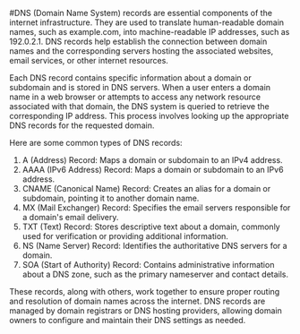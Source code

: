 #DNS (Domain Name System) records are essential components of the internet infrastructure. They are used to translate human-readable domain names, such as example.com, into machine-readable IP addresses, such as 192.0.2.1. DNS records help establish the connection between domain names and the corresponding servers hosting the associated websites, email services, or other internet resources.

Each DNS record contains specific information about a domain or subdomain and is stored in DNS servers. When a user enters a domain name in a web browser or attempts to access any network resource associated with that domain, the DNS system is queried to retrieve the corresponding IP address. This process involves looking up the appropriate DNS records for the requested domain.

Here are some common types of DNS records:

1. A (Address) Record: Maps a domain or subdomain to an IPv4 address.
2. AAAA (IPv6 Address) Record: Maps a domain or subdomain to an IPv6 address.
3. CNAME (Canonical Name) Record: Creates an alias for a domain or subdomain, pointing it to another domain name.
4. MX (Mail Exchanger) Record: Specifies the email servers responsible for a domain's email delivery.
5. TXT (Text) Record: Stores descriptive text about a domain, commonly used for verification or providing additional information.
6. NS (Name Server) Record: Identifies the authoritative DNS servers for a domain.
7. SOA (Start of Authority) Record: Contains administrative information about a DNS zone, such as the primary nameserver and contact details.

These records, along with others, work together to ensure proper routing and resolution of domain names across the internet. DNS records are managed by domain registrars or DNS hosting providers, allowing domain owners to configure and maintain their DNS settings as needed.